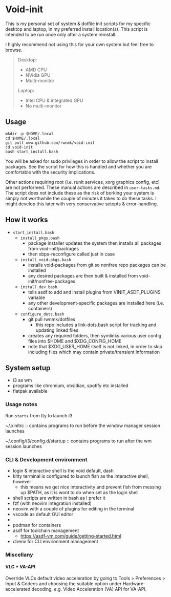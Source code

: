 # Void-init

This is my personal set of system & dotfile init scripts for my specific desktop and laptop, in my preferred install location(s). This script is intended to be run once only after a system reinstall.

I highly recommend not using this for your own system but feel free to browse.

> Desktop:
> - AMD CPU
> - NVidia GPU
> - Multi-monitor
> 
> Laptop:
> - Intel CPU & integrated GPU
> - No multi-monitor

## Usage

```
mkdir -p $HOME/.local
cd $HOME/.local
git pull www.github.com/rwnmk/void-init
cd void-init
bash start_install.bash
```

You will be asked for sudo privileges in order to allow the script to install packages. See the script for how this is handled and whether you are comfortable with the security implications.

Other actions requiring root (i.e. runit services, xorg graphics config, etc) are not performed. These manual actions are described in `user-tasks.md`. The script does not include these as the risk of borking your system is simply not worthwhile the couple of minutes it takes to do these tasks. I might develop this later with very conservative setopts & error-handling.

## How it works

- `start_install.bash`
    - `install_pkgs.bash`
        - package installer updates the system then installs all packages from void-init/packages
        - then xbps-reconfigure called just in case
    - `install_void-pkgs.bash`
        - installs void-packages from git so nonfree repo packages can be installed
        - any desired packages are then built & installed from void-init/nonfree-packages
    - `install_dev.bash`
        - tells asdf to add and install plugins from VINIT_ASDF_PLUGINS variable
        - any other development-specific packages are installed here (i.e. containers)
    - `configure_dots.bash`
        - git pull rwnmk/dotfiles
            - this repo includes a link-dots.bash script for tracking and updating linked files
        - creates any required folders, then symlinks various user config files into $HOME and $XDG_CONFIG_HOME
        - note that $XDG_USER_HOME itself is not linked, in order to skip including files which may contain private/transient information

## System setup

- i3 as wm
- programs like chromium, obsidian, spotify etc installed
- flatpak available

### Usage notes

Run `startx` from tty to launch i3

~/.xinitrc :: contains programs to run before the window manager session launches

~/.config/i3/config.d/startup :: contains programs to run after the wm session launches


### CLI & Development environment

- login & interactive shell is the void default, dash
- kitty terminal is configured to launch fish as the interactive shell, however
    - this means we get nice interactivity and prevent fish from messing up $PATH, as it is wont to do when set as the login shell
- shell scripts are written in bash as I prefer it
- fzf (with neovim integration installed)
- neovim with a couple of plugins for editing in the terminal
- vscode as default GUI editor
- 
- podman for containers
- asdf for toolchain management
    - https://asdf-vm.com/guide/getting-started.html
- direnv for CLI environment management

### Miscellany

#### VLC + VA-API

Override VLCs default video acceleration by going to Tools > Preferences > Input & Codecs and choosing the suitable option under Hardware-accelerated decoding, e.g. Video Acceleration (VA) API for VA-API.